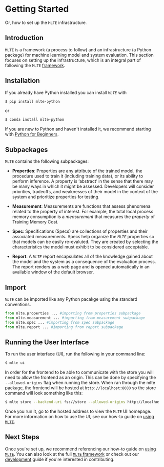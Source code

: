 # Getting Started

Or, how to set up the `MLTE` infrastructure.

## Introduction

`MLTE` is a framework (a process to follow) and an infrastructure (a Python package) for machine learning model and system evaluation. This section focuses on setting up the infrastructure, which is an integral part of following the `MLTE` [framework](mlte_framework.md).

## Installation

If you already have Python installed you can install *`MLTE`* with

```bash
$ pip install mlte-python
```
or

```bash
$ conda install mlte-python
```
If you are new to Python and haven't installed it, we recommend starting with <a href="https://www.python.org/about/gettingstarted/" target="_blank">Python for Beginners</a>.

## Subpackages

`MLTE` contains the following subpackages:

- **Properties**: Properties are any attribute of the trained model, the procedure used to train it (including training data), or its ability to perform inference. A property is ‘abstract’ in the sense that there may be many ways in which it might be assessed. Developers will consider priorities, tradeoffs, and weaknesses of their model in the context of the system and prioritize properties for testing.  

- **Measurement**: Measurements are functions that assess phenomena related to the property of interest. For example, the total local process memory consumption is a *measurement* that measures the *property* of Training Memory Cost. 

- **Spec**: Specifications (Specs) are collections of properties and their associated measurements. Specs help organize the *`MLTE`* properties so that models can be easily re-evaluted. They are created by selecting the characteristics the model must exhibit to be considered acceptable. 

- **Report**: A *`MLTE`* report encapsulates all of the knowledge gained about the model and the system as a consequence of the evaluation process. The report renders as a web page and is opened automatically in an available window of the default browser. 


## Import

*`MLTE`* can be imported like any Python pacakge using the standard conventions.

```python
from mlte.properties ... #importing from properties subpackage
from mlte.measurement ... #importing from measurement subpackage
from mlte.spec ... #importing from spec subpackage
from mlte.report ... #importing from report subpackage
```

## Running the User Interface

To run the user interface (UI), run the following in your command line:
```bash
$ mlte ui
```

In order for the frontend to be able to communicate with the store you will need to allow the frontend as an origin.
This can be done by specifying the `--allowed-origins` flag when running the store. 
When ran through the mlte package, the frontend will be hosted at `http://localhost:8000` so the store command will look something like this:

```bash
$ mlte store --backend-uri fs://store --allowed-origins http://localhost:8000
```

Once you run it, go to the hosted address to view the `MLTE` UI homepage. For more information on how to use the UI, see our how-to guide on [using `MLTE`](using_mlte.md).

## Next Steps

Once you're set up, we recommend referencing our how-to guide on [using `MLTE`](using_mlte.md). You can also look at the full [`MLTE` framework](mlte_framework.md) or check out our [development](development.md) guide if you're interested in contributing.